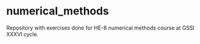 # numerical_methods
Repository with exercises done for HE-8 numerical methods course at GSSI XXXVI cycle. 
